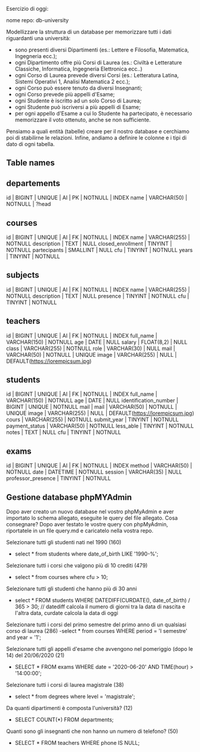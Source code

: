 Esercizio di oggi:

nome repo: db-university

Modellizzare la struttura di un database per memorizzare tutti i dati riguardanti una università:
- sono presenti diversi Dipartimenti (es.: Lettere e Filosofia, Matematica, Ingegneria ecc.);
- ogni Dipartimento offre più Corsi di Laurea (es.: Civiltà e Letterature Classiche, Informatica, Ingegneria Elettronica ecc..)
- ogni Corso di Laurea prevede diversi Corsi (es.: Letteratura Latina, Sistemi Operativi 1, Analisi Matematica 2 ecc.);
- ogni Corso può essere tenuto da diversi Insegnanti;
- ogni Corso prevede più appelli d'Esame;
- ogni Studente è iscritto ad un solo Corso di Laurea;
- ogni Studente può iscriversi a più appelli di Esame;
- per ogni appello d'Esame a cui lo Studente ha partecipato, è necessario memorizzare il voto ottenuto, anche se non sufficiente.

Pensiamo a quali entità (tabelle) creare per il nostro database e cerchiamo poi di stabilirne le relazioni. Infine, andiamo a definire le colonne e i tipi di dato di ogni tabella.

## Table names

## departements
id | BIGINT | UNIQUE | AI | PK | NOTNULL | INDEX
name | VARCHAR(50) | NOTNULL | 
?head

 <!-- corso di laurea -->
## courses 
id | BIGINT | UNIQUE | AI | FK | NOTNULL | INDEX
name | VARCHAR(255) | NOTNULL
description | TEXT | NULL
closed_enrollment | TINYINT | NOTNULL
partecipants | SMALLINT | NULL
cfu | TINYINT | NOTNULL
years | TINYINT | NOTNULL


<!-- materia del corso -->
## subjects
id | BIGINT | UNIQUE | AI | FK | NOTNULL | INDEX
name | VARCHAR(255) | NOTNULL
description | TEXT | NULL
presence | TINYINT | NOTNULL
cfu | TINYINT | NOTNULL

## teachers
id | BIGINT | UNIQUE | AI | FK | NOTNULL | INDEX
full_name | VARCHAR(150) | NOTNULL
age | DATE | NULL
salary | FLOAT(8,2) | NULL
class | VARCHAR(255) | NOTNULL
role | VARCHAR(30) | NULL 
mail | VARCHAR(50) | NOTNULL | UNIQUE
image | VARCHAR(255) | NULL | DEFAULT(https://lorempicsum.jpg)

## students
id | BIGINT | UNIQUE | AI | FK | NOTNULL | INDEX
full_name | VARCHAR(150) | NOTNULL
age | DATE | NULL
identification_number | BIGINT | UNIQUE | NOTNULL
mail | mail | VARCHAR(50) | NOTNULL | UNIQUE
image | VARCHAR(255) | NULL | DEFAULT(https://lorempicsum.jpg)
cours | VARCHAR(255) | NOTNULL
submit_year | TINYINT | NOTNULL
payment_status | VARCHAR(50) | NOTNULL
less_able | TINYINT | NOTNULL
notes | TEXT | NULL
cfu | TINYINT | NOTNULL

## exams
id | BIGINT | UNIQUE | AI | FK | NOTNULL | INDEX
method | VARCHAR(50) | NOTNULL
date | DATETIME | NOTNULL
session | VARCHAR(35) | NULL
professor_presence | TINYINT | NOTNULL



## Gestione database phpMYAdmin

Dopo aver creato un nuovo database nel vostro phpMyAdmin e aver importato lo schema allegato, eseguite le query del file allegato.
Cosa consegnare?
Dopo aver testato le vostre query con phpMyAdmin, riportatele in un file query.md e caricatelo nella vostra repo.

Selezionare tutti gli studenti nati nel 1990 (160)
- select * from students where date_of_birth LIKE '1990-%';

Selezionare tutti i corsi che valgono più di 10 crediti (479)
- select * from courses where cfu > 10;

Selezionare tutti gli studenti che hanno più di 30 anni
- select * FROM students WHERE DATEDIFF(CURDATE(), date_of_birth) / 365 > 30;  // datediff calcola il numero di giorni tra la data di nascita e l'altra data, curdate calcola la data di oggi

Selezionare tutti i corsi del primo semestre del primo anno di un qualsiasi corso di laurea (286)
-select * from courses WHERE period = 'I semestre' and year = '1';

Selezionare tutti gli appelli d'esame che avvengono nel pomeriggio (dopo le 14) del 20/06/2020 (21)
- SELECT * FROM exams WHERE date = '2020-06-20' AND TIME(hour) > '14:00:00';
  
Selezionare tutti i corsi di laurea magistrale (38)
- select * from degrees where level = 'magistrale';

Da quanti dipartimenti è composta l'università? (12)
- SELECT COUNT(*) FROM departments;

Quanti sono gli insegnanti che non hanno un numero di telefono? (50)
- SELECT * FROM teachers WHERE phone IS NULL;

